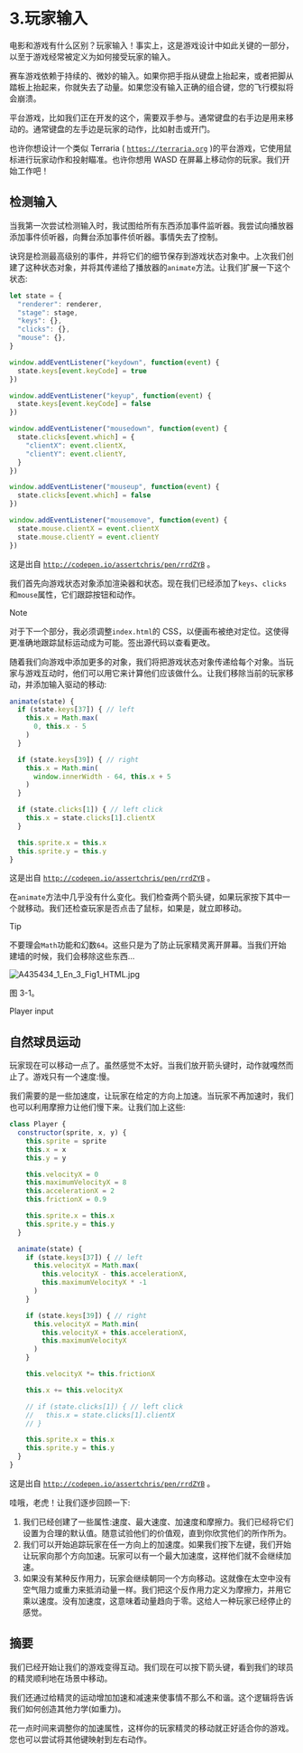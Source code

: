 # 3.玩家输入

电影和游戏有什么区别？玩家输入！事实上，这是游戏设计中如此关键的一部分，以至于游戏经常被定义为如何接受玩家的输入。

赛车游戏依赖于持续的、微妙的输入。如果你把手指从键盘上抬起来，或者把脚从踏板上抬起来，你就失去了动量。如果您没有输入正确的组合键，您的飞行模拟将会崩溃。

平台游戏，比如我们正在开发的这个，需要双手参与。通常键盘的右手边是用来移动的。通常键盘的左手边是玩家的动作，比如射击或开门。

也许你想设计一个类似 Terraria ( [`https://terraria.org`](https://terraria.org) )的平台游戏，它使用鼠标进行玩家动作和投射瞄准。也许你想用 WASD 在屏幕上移动你的玩家。我们开始工作吧！

## 检测输入

当我第一次尝试检测输入时，我试图给所有东西添加事件监听器。我尝试向播放器添加事件侦听器，向舞台添加事件侦听器。事情失去了控制。

诀窍是检测最高级别的事件，并将它们的细节保存到游戏状态对象中。上次我们创建了这种状态对象，并将其传递给了播放器的`animate`方法。让我们扩展一下这个状态:

```js
let state = {
  "renderer": renderer,
  "stage": stage,
  "keys": {},
  "clicks": {},
  "mouse": {},
}

window.addEventListener("keydown", function(event) {
  state.keys[event.keyCode] = true
})

window.addEventListener("keyup", function(event) {
  state.keys[event.keyCode] = false
})

window.addEventListener("mousedown", function(event) {
  state.clicks[event.which] = {
    "clientX": event.clientX,
    "clientY": event.clientY,
  }
})

window.addEventListener("mouseup", function(event) {
  state.clicks[event.which] = false
})

window.addEventListener("mousemove", function(event) {
  state.mouse.clientX = event.clientX
  state.mouse.clientY = event.clientY
})

```

这是出自 [`http://codepen.io/assertchris/pen/rrdZYB`](http://codepen.io/assertchris/pen/rrdZYB) 。

我们首先向游戏状态对象添加渲染器和状态。现在我们已经添加了`keys`、`clicks`和`mouse`属性，它们跟踪按钮和动作。

Note

对于下一个部分，我必须调整`index.html`的 CSS，以便画布被绝对定位。这使得更准确地跟踪鼠标运动成为可能。签出源代码以查看更改。

随着我们向游戏中添加更多的对象，我们将把游戏状态对象传递给每个对象。当玩家与游戏互动时，他们可以用它来计算他们应该做什么。让我们移除当前的玩家移动，并添加输入驱动的移动:

```js
animate(state) {
  if (state.keys[37]) { // left
    this.x = Math.max(
      0, this.x - 5
    )
  }

  if (state.keys[39]) { // right
    this.x = Math.min(
      window.innerWidth - 64, this.x + 5
    )
  }

  if (state.clicks[1]) { // left click
    this.x = state.clicks[1].clientX
  }

  this.sprite.x = this.x
  this.sprite.y = this.y
}

```

这是出自 [`http://codepen.io/assertchris/pen/rrdZYB`](http://codepen.io/assertchris/pen/rrdZYB) 。

在`animate`方法中几乎没有什么变化。我们检查两个箭头键，如果玩家按下其中一个就移动。我们还检查玩家是否点击了鼠标，如果是，就立即移动。

Tip

不要理会`Math`功能和幻数`64`。这些只是为了防止玩家精灵离开屏幕。当我们开始建墙的时候，我们会移除这些东西…

![A435434_1_En_3_Fig1_HTML.jpg](A435434_1_En_3_Fig1_HTML.jpg)

图 3-1。

Player input

## 自然球员运动

玩家现在可以移动一点了。虽然感觉不太好。当我们放开箭头键时，动作就嘎然而止了。游戏只有一个速度:慢。

我们需要的是一些加速度，让玩家在给定的方向上加速。当玩家不再加速时，我们也可以利用摩擦力让他们慢下来。让我们加上这些:

```js
class Player {
  constructor(sprite, x, y) {
    this.sprite = sprite
    this.x = x
    this.y = y

    this.velocityX = 0
    this.maximumVelocityX = 8
    this.accelerationX = 2
    this.frictionX = 0.9

    this.sprite.x = this.x
    this.sprite.y = this.y
  }

  animate(state) {
    if (state.keys[37]) { // left
      this.velocityX = Math.max(
        this.velocityX - this.accelerationX,
        this.maximumVelocityX * -1
      )
    }

    if (state.keys[39]) { // right
      this.velocityX = Math.min(
        this.velocityX + this.accelerationX,
        this.maximumVelocityX
      )
    }

    this.velocityX *= this.frictionX

    this.x += this.velocityX

    // if (state.clicks[1]) { // left click
    //   this.x = state.clicks[1].clientX
    // }

    this.sprite.x = this.x
    this.sprite.y = this.y
  }
}

```

这是出自 [`http://codepen.io/assertchris/pen/rrdZYB`](http://codepen.io/assertchris/pen/rrdZYB) 。

哇哦，老虎！让我们逐步回顾一下:

1.  我们已经创建了一些属性:速度、最大速度、加速度和摩擦力。我们已经将它们设置为合理的默认值。随意试验他们的价值观，直到你欣赏他们的所作所为。
2.  我们可以开始追踪玩家在任一方向上的加速度。如果我们按下左键，我们开始让玩家向那个方向加速。玩家可以有一个最大加速度，这样他们就不会继续加速。
3.  如果没有某种反作用力，玩家会继续朝同一个方向移动。这就像在太空中没有空气阻力或重力来抵消动量一样。我们把这个反作用力定义为摩擦力，并用它乘以速度。没有加速度，这意味着动量趋向于零。这给人一种玩家已经停止的感觉。

## 摘要

我们已经开始让我们的游戏变得互动。我们现在可以按下箭头键，看到我们的球员的精灵顺利地在场景中移动。

我们还通过给精灵的运动增加加速和减速来使事情不那么不和谐。这个逻辑将告诉我们如何创造其他力学(如重力)。

花一点时间来调整你的加速属性，这样你的玩家精灵的移动就正好适合你的游戏。您也可以尝试将其他键映射到左右动作。